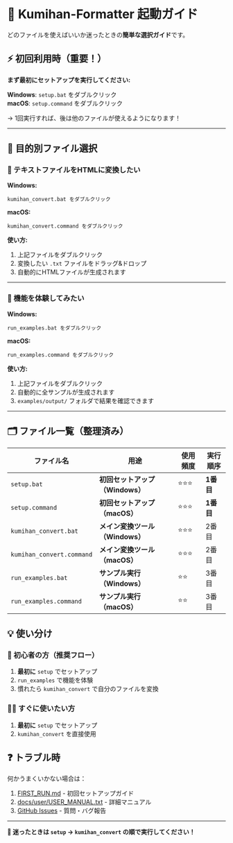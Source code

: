 # 🚀 Kumihan-Formatter 起動ガイド

どのファイルを使えばいいか迷ったときの**簡単な選択ガイド**です。

## ⚡ 初回利用時（重要！）

**まず最初にセットアップを実行してください:**

**Windows**: `setup.bat` をダブルクリック  
**macOS**: `setup.command` をダブルクリック

→ 1回実行すれば、後は他のファイルが使えるようになります！

---

## 🎯 目的別ファイル選択

### 📝 テキストファイルをHTMLに変換したい

**Windows:**
```
kumihan_convert.bat をダブルクリック
```

**macOS:**
```
kumihan_convert.command をダブルクリック
```

**使い方:**
1. 上記ファイルをダブルクリック
2. 変換したい `.txt` ファイルをドラッグ&ドロップ
3. 自動的にHTMLファイルが生成されます

---

### 🎨 機能を体験してみたい

**Windows:**
```
run_examples.bat をダブルクリック
```

**macOS:**
```
run_examples.command をダブルクリック
```

**使い方:**
1. 上記ファイルをダブルクリック
2. 自動的に全サンプルが生成されます
3. `examples/output/` フォルダで結果を確認できます

---

## 🗂️ ファイル一覧（整理済み）

| ファイル名 | 用途 | 使用頻度 | 実行順序 |
|----------|------|---------|----------|
| `setup.bat` | **初回セットアップ（Windows）** | ⭐⭐⭐ | **1番目** |
| `setup.command` | **初回セットアップ（macOS）** | ⭐⭐⭐ | **1番目** |
| `kumihan_convert.bat` | **メイン変換ツール（Windows）** | ⭐⭐⭐ | 2番目 |
| `kumihan_convert.command` | **メイン変換ツール（macOS）** | ⭐⭐⭐ | 2番目 |
| `run_examples.bat` | **サンプル実行（Windows）** | ⭐⭐ | 3番目 |
| `run_examples.command` | **サンプル実行（macOS）** | ⭐⭐ | 3番目 |

## 💡 使い分け

### 🔰 初心者の方（推奨フロー）
1. **最初に** `setup` でセットアップ
2. `run_examples` で機能を体験  
3. 慣れたら `kumihan_convert` で自分のファイルを変換

### 🏃‍♂️ すぐに使いたい方
1. **最初に** `setup` でセットアップ
2. `kumihan_convert` を直接使用

## ❓ トラブル時

何かうまくいかない場合は：
1. [FIRST_RUN.md](FIRST_RUN.md) - 初回セットアップガイド
2. [docs/user/USER_MANUAL.txt](docs/user/USER_MANUAL.txt) - 詳細マニュアル
3. [GitHub Issues](https://github.com/mo9mo9-uwu-mo9mo9/Kumihan-Formatter/issues) - 質問・バグ報告

---

**🎉 迷ったときは `setup` → `kumihan_convert` の順で実行してください！**